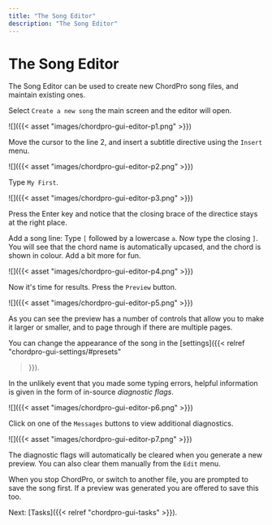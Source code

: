 ```yaml
---
title: "The Song Editor"
description: "The Song Editor"
---
```


# The Song Editor

The Song Editor can be used to create new ChordPro song files, and
maintain existing ones.

Select `Create a new song` the main screen and the editor will open.

![]({{< asset "images/chordpro-gui-editor-p1.png" >}})

Move the cursor to the line 2, and insert a subtitle directive
using the `Insert` menu.

![]({{< asset "images/chordpro-gui-editor-p2.png" >}})

Type `My First`.

![]({{< asset "images/chordpro-gui-editor-p3.png" >}})

Press the Enter key and notice that the closing brace of the
directice stays at the right place.

Add a song line: Type `[` followed by a lowercase `a`. Now type the
closing `]`. You will see that the chord name is automatically
upcased, and the chord is shown in colour. Add a bit more for fun.

![]({{< asset "images/chordpro-gui-editor-p4.png" >}})

Now it's time for results. Press the `Preview` button.

![]({{< asset "images/chordpro-gui-editor-p5.png" >}})

As you can see the preview has a number of controls that allow you to
make it larger or smaller, and to page through if there are multiple
pages.

You can change the appearance of the
song in the [settings]({{< relref "chordpro-gui-settings/#presets"
>}}).

In the unlikely event that you made some typing errors, helpful
information is given in the form of in-source *diagnostic flags*.

![]({{< asset "images/chordpro-gui-editor-p6.png" >}})

Click on one of the `Messages` buttons to view additional diagnostics.

![]({{< asset "images/chordpro-gui-editor-p7.png" >}})

The diagnostic flags will automatically be cleared when you generate a new
preview. You can also clear them manually from the `Edit` menu.

When you stop ChordPro, or switch to another file, you are prompted to
save the song first. If a preview was generated you are offered to
save this too.

Next: [Tasks]({{< relref "chordpro-gui-tasks" >}}).
